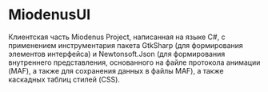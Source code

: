# MiodenusUI
Клиентская часть Miodenus Project, написанная на языке C#, с применением инструментария пакета GtkSharp (для формирования элементов интерфейса) и Newtonsoft.Json (для формирования внутреннего представления, основанного на файле протокола анимации (MAF), а также для сохранения данных в файлы MAF), а также каскадных таблиц стилей (CSS).
